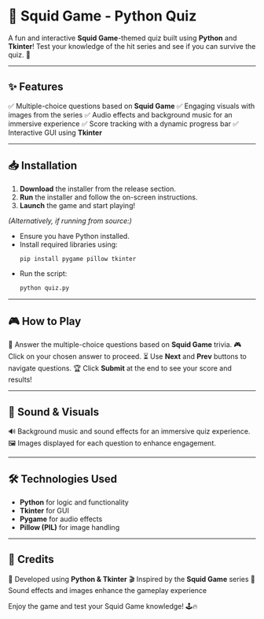 # 🦑 Squid Game - Python Quiz

A fun and interactive **Squid Game**-themed quiz built using **Python** and **Tkinter**! Test your knowledge of the hit series and see if you can survive the quiz. 🎯

---

## ✨ Features
✅ Multiple-choice questions based on **Squid Game**
✅ Engaging visuals with images from the series
✅ Audio effects and background music for an immersive experience
✅ Score tracking with a dynamic progress bar
✅ Interactive GUI using **Tkinter**

---

## 📥 Installation
1. **Download** the installer from the release section.
2. **Run** the installer and follow the on-screen instructions.
3. **Launch** the game and start playing!

*(Alternatively, if running from source:)*
- Ensure you have Python installed.
- Install required libraries using:
  ```sh
  pip install pygame pillow tkinter
  ```
- Run the script:
  ```sh
  python quiz.py
  ```

---

## 🎮 How to Play
🎯 Answer the multiple-choice questions based on **Squid Game** trivia.
🎮 Click on your chosen answer to proceed.
⏳ Use **Next** and **Prev** buttons to navigate questions.
🏆 Click **Submit** at the end to see your score and results!

---

## 🎵 Sound & Visuals
🔊 Background music and sound effects for an immersive quiz experience.
🖼️ Images displayed for each question to enhance engagement.

---

## 🛠️ Technologies Used
- **Python** for logic and functionality
- **Tkinter** for GUI
- **Pygame** for audio effects
- **Pillow (PIL)** for image handling

---

## 👏 Credits
🚀 Developed using **Python & Tkinter**
🎬 Inspired by the **Squid Game** series
🎵 Sound effects and images enhance the gameplay experience

Enjoy the game and test your Squid Game knowledge! 🕹️🔥

